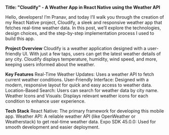 **Title:  "Cloudify" - A Weather App in React Native using the Weather API**

Hello, developers! I’m Pranav, and today I’ll walk you through the creation of my React Native project, Cloudify, a sleek and responsive weather app that fetches real-time weather data. In this post, we’ll explore the technologies, design choices, and the step-by-step implementation process I used to build this app.

**Project Overview**
Cloudify is a weather application designed with a user-friendly UI. With just a few taps, users can get the latest weather details of any city. Cloudify displays temperature, humidity, wind speed, and more, keeping users informed about the weather.

**Key Features**
Real-Time Weather Updates: Uses a weather API to fetch current weather conditions.
User-Friendly Interface: Designed with a modern, responsive layout for quick and easy access to weather data.
Location-Based Search: Users can search for weather data by city name.
Weather Icons and Visuals: Displays relevant weather icons for each condition to enhance user experience.


**Tech Stack**
React Native: The primary framework for developing this mobile app.
Weather API: A reliable weather API (like OpenWeather or Weatherstack) to get real-time weather data.
Expo SDK 45.0.0: Used for smooth development and easier deployment.
